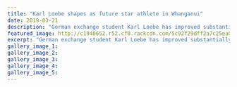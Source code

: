 ```yaml
---
title: "Karl Loebe shapes as future star athlete in Whanganui"
date: 2019-03-21
description: "German exchange student Karl Loebe has improved substantially since joining the WHS athletics programme..."
featured_image: http://c1940652.r52.cf0.rackcdn.com/5c92f29dff2a7c25ea0005a4/Karl-Loebe-Chron-21.3.19.jpg
excerpt: "German exchange student Karl Loebe has improved substantially since joining the Whanganui High School athletics programme less than a year ago."
gallery_image_1: 
gallery_image_2: 
gallery_image_3: 
gallery_image_4: 
gallery_image_5: 
---
```

